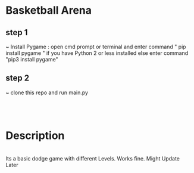 # Basketball Arena

## step 1

~ Install Pygame : open cmd prompt or terminal and enter command " pip install pygame " if you have Python 2 or less installed else enter command "pip3 install pygame" 
<br>


## step 2


~ clone this repo and run main.py 
<br>
<br>
<br>
<br>

# Description
<br>
Its a basic dodge game with different Levels. Works fine. Might Update Later
